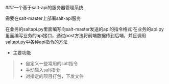 ###一个基于salt-api的服务器管理系统

需要在salt-master上部署salt-api服务

在业务的saltapi.py里面编写向salt-master发送的api的指令格式
在业务的api.py里面编写业务的api接口，通过post方法将前端数据传到后端，并且调用saltapi.py中各种api指令的方法

* 主要功能
>* 自定义一些常用的salt指令
>* 手动输入salt指令
>* 对指定的项目打包，下发文件
